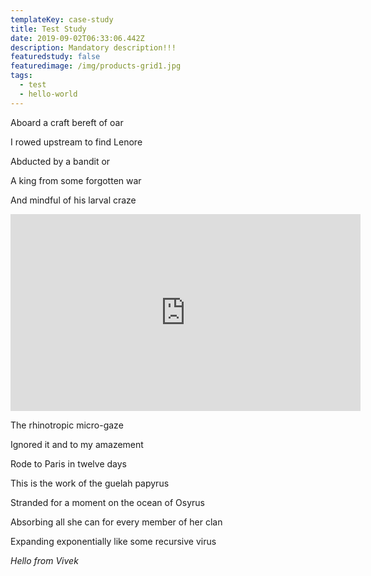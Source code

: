 ```yaml
---
templateKey: case-study
title: Test Study
date: 2019-09-02T06:33:06.442Z
description: Mandatory description!!!
featuredstudy: false
featuredimage: /img/products-grid1.jpg
tags:
  - test
  - hello-world
---
```

Aboard a craft bereft of oar

I rowed upstream to find Lenore

Abducted by a bandit or

A king from some forgotten war

And mindful of his larval craze



<iframe width="560" height="315" src="https://www.youtube.com/embed/HWcq-dNIM9Q" frameborder="0" allow="accelerometer; autoplay; encrypted-media; gyroscope; picture-in-picture" allowfullscreen></iframe>



The rhinotropic micro-gaze 

Ignored it and to my amazement

Rode to Paris in twelve days

This is the work of the guelah papyrus

Stranded for a moment on the ocean of Osyrus

Absorbing all she can for every member of her clan

Expanding exponentially like some recursive virus

_Hello from Vivek_
